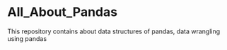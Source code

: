 # All_About_Pandas
This repository contains about data structures of pandas, data wrangling using pandas
